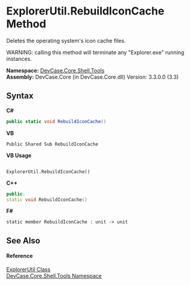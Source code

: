 # ExplorerUtil.RebuildIconCache Method 
 

Deletes the operating system's icon cache files. 

 WARNING: calling this method will terminate any "Explorer.exe" running instances.

**Namespace:**&nbsp;<a href="N_DevCase_Core_Shell_Tools">DevCase.Core.Shell.Tools</a><br />**Assembly:**&nbsp;DevCase.Core (in DevCase.Core.dll) Version: 3.3.0.0 (3.3)

## Syntax

**C#**<br />
``` C#
public static void RebuildIconCache()
```

**VB**<br />
``` VB
Public Shared Sub RebuildIconCache
```

**VB Usage**<br />
``` VB Usage

ExplorerUtil.RebuildIconCache()
```

**C++**<br />
``` C++
public:
static void RebuildIconCache()
```

**F#**<br />
``` F#
static member RebuildIconCache : unit -> unit 

```


## See Also


#### Reference
<a href="T_DevCase_Core_Shell_Tools_ExplorerUtil">ExplorerUtil Class</a><br /><a href="N_DevCase_Core_Shell_Tools">DevCase.Core.Shell.Tools Namespace</a><br />